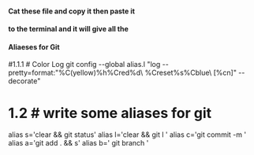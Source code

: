 

#### Cat these file and copy it then paste it 
#### to the terminal and it will give all the 
#### Aliaeses for Git

 
#1.1.1 # Color Log 
git config --global alias.l "log --pretty=format:\"%C(yellow)%h%Cred%d\\ %Creset%s%Cblue\\ [%cn]\" --decorate"


# 1.2 # write some aliases for git
alias s='clear && git status'
alias l='clear && git l '
alias c='git commit -m '
alias a='git add . && s'
alias b=' git branch '

